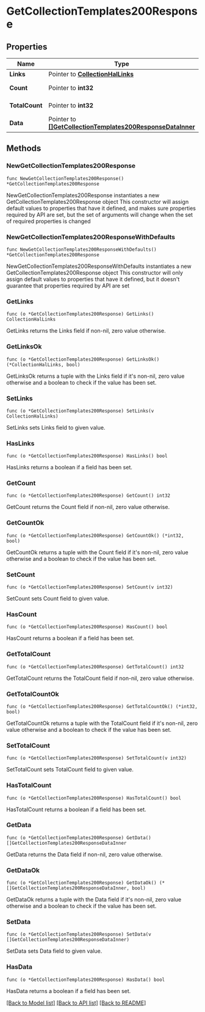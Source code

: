 # GetCollectionTemplates200Response

## Properties

Name | Type | Description | Notes
------------ | ------------- | ------------- | -------------
**Links** | Pointer to [**CollectionHalLinks**](CollectionHalLinks.md) |  | [optional] 
**Count** | Pointer to **int32** |  | [optional] [readonly] 
**TotalCount** | Pointer to **int32** |  | [optional] [readonly] 
**Data** | Pointer to [**[]GetCollectionTemplates200ResponseDataInner**](GetCollectionTemplates200ResponseDataInner.md) |  | [optional] [readonly] 

## Methods

### NewGetCollectionTemplates200Response

`func NewGetCollectionTemplates200Response() *GetCollectionTemplates200Response`

NewGetCollectionTemplates200Response instantiates a new GetCollectionTemplates200Response object
This constructor will assign default values to properties that have it defined,
and makes sure properties required by API are set, but the set of arguments
will change when the set of required properties is changed

### NewGetCollectionTemplates200ResponseWithDefaults

`func NewGetCollectionTemplates200ResponseWithDefaults() *GetCollectionTemplates200Response`

NewGetCollectionTemplates200ResponseWithDefaults instantiates a new GetCollectionTemplates200Response object
This constructor will only assign default values to properties that have it defined,
but it doesn't guarantee that properties required by API are set

### GetLinks

`func (o *GetCollectionTemplates200Response) GetLinks() CollectionHalLinks`

GetLinks returns the Links field if non-nil, zero value otherwise.

### GetLinksOk

`func (o *GetCollectionTemplates200Response) GetLinksOk() (*CollectionHalLinks, bool)`

GetLinksOk returns a tuple with the Links field if it's non-nil, zero value otherwise
and a boolean to check if the value has been set.

### SetLinks

`func (o *GetCollectionTemplates200Response) SetLinks(v CollectionHalLinks)`

SetLinks sets Links field to given value.

### HasLinks

`func (o *GetCollectionTemplates200Response) HasLinks() bool`

HasLinks returns a boolean if a field has been set.

### GetCount

`func (o *GetCollectionTemplates200Response) GetCount() int32`

GetCount returns the Count field if non-nil, zero value otherwise.

### GetCountOk

`func (o *GetCollectionTemplates200Response) GetCountOk() (*int32, bool)`

GetCountOk returns a tuple with the Count field if it's non-nil, zero value otherwise
and a boolean to check if the value has been set.

### SetCount

`func (o *GetCollectionTemplates200Response) SetCount(v int32)`

SetCount sets Count field to given value.

### HasCount

`func (o *GetCollectionTemplates200Response) HasCount() bool`

HasCount returns a boolean if a field has been set.

### GetTotalCount

`func (o *GetCollectionTemplates200Response) GetTotalCount() int32`

GetTotalCount returns the TotalCount field if non-nil, zero value otherwise.

### GetTotalCountOk

`func (o *GetCollectionTemplates200Response) GetTotalCountOk() (*int32, bool)`

GetTotalCountOk returns a tuple with the TotalCount field if it's non-nil, zero value otherwise
and a boolean to check if the value has been set.

### SetTotalCount

`func (o *GetCollectionTemplates200Response) SetTotalCount(v int32)`

SetTotalCount sets TotalCount field to given value.

### HasTotalCount

`func (o *GetCollectionTemplates200Response) HasTotalCount() bool`

HasTotalCount returns a boolean if a field has been set.

### GetData

`func (o *GetCollectionTemplates200Response) GetData() []GetCollectionTemplates200ResponseDataInner`

GetData returns the Data field if non-nil, zero value otherwise.

### GetDataOk

`func (o *GetCollectionTemplates200Response) GetDataOk() (*[]GetCollectionTemplates200ResponseDataInner, bool)`

GetDataOk returns a tuple with the Data field if it's non-nil, zero value otherwise
and a boolean to check if the value has been set.

### SetData

`func (o *GetCollectionTemplates200Response) SetData(v []GetCollectionTemplates200ResponseDataInner)`

SetData sets Data field to given value.

### HasData

`func (o *GetCollectionTemplates200Response) HasData() bool`

HasData returns a boolean if a field has been set.


[[Back to Model list]](../README.md#documentation-for-models) [[Back to API list]](../README.md#documentation-for-api-endpoints) [[Back to README]](../README.md)


